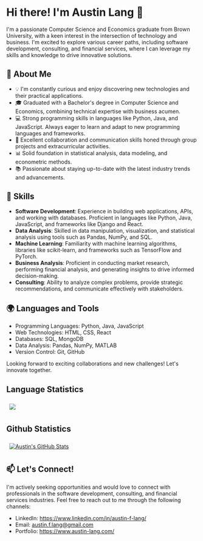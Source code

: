 # Hi there! I'm Austin Lang 👋

I'm a passionate Computer Science and Economics graduate from Brown University, with a keen interest in the intersection of technology and business. I'm excited to explore various career paths, including software development, consulting, and financial services, where I can leverage my skills and knowledge to drive innovative solutions.

## 🌟 About Me

- 💡 I'm constantly curious and enjoy discovering new technologies and their practical applications.
- 🎓 Graduated with a Bachelor's degree in Computer Science and Economics, combining technical expertise with business acumen.
- 💻 Strong programming skills in languages like Python, Java, and JavaScript. Always eager to learn and adapt to new programming languages and frameworks.
- 🤝 Excellent collaboration and communication skills honed through group projects and extracurricular activities.
- 📊 Solid foundation in statistical analysis, data modeling, and econometric methods.
- 📚 Passionate about staying up-to-date with the latest industry trends and advancements.

## 🔧 Skills

- **Software Development**: Experience in building web applications, APIs, and working with databases. Proficient in languages like Python, Java, JavaScript, and frameworks like Django and React.
- **Data Analysis**: Skilled in data manipulation, visualization, and statistical analysis using tools such as Pandas, NumPy, and SQL.
- **Machine Learning**: Familiarity with machine learning algorithms, libraries like scikit-learn, and frameworks such as TensorFlow and PyTorch.
- **Business Analysis**: Proficient in conducting market research, performing financial analysis, and generating insights to drive informed decision-making.
- **Consulting**: Ability to analyze complex problems, provide strategic recommendations, and communicate effectively with stakeholders.

## 🌍 Languages and Tools

- Programming Languages: Python, Java, JavaScript
- Web Technologies: HTML, CSS, React
- Databases: SQL, MongoDB
- Data Analysis: Pandas, NumPy, MATLAB
- Version Control: Git, GitHub

Looking forward to exciting collaborations and new challenges! Let's innovate together.

## Language Statistics

<a href="https://github.com/alang8">
  <img align="center" style="margin:0.5rem" src="https://github-readme-stats.vercel.app/api/top-langs/?username=alang8&hide=html,css&title_color=ffffff&text_color=c9cacc&icon_color=4AB197&bg_color=1A2B34" />
</a>
<br />
  
## Github Statistics

<a href="https://github.com/alangg=8">
  <img align="center" style="margin:0.5rem" src="https://github-readme-stats.vercel.app/api?username=alang8&show_icons=true&line_height=27&count_private=true&title_color=ffffff&text_color=c9cacc&icon_color=4AB097&bg_color=1A2B34" alt="Austin's GitHub Stats" />
</a>
  
## 📫 Let's Connect!

I'm actively seeking opportunities and would love to connect with professionals in the software development, consulting, and financial services industries. Feel free to reach out to me through the following channels:

- LinkedIn: https://www.linkedin.com/in/austin-f-lang/
- Email: austin.f.lang@gmail.com
- Portfolio: https://www.austin-lang.com/
